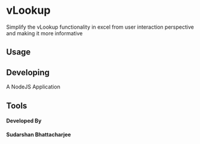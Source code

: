# vLookup
Simplify the vLookup functionality in excel from user interaction perspective and making it more informative


## Usage


## Developing
A NodeJS Application

## Tools


#### Developed By
#### Sudarshan Bhattacharjee
